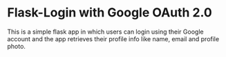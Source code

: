 # Flask-Login with Google OAuth 2.0 

This is a simple flask app in which users can login using their Google account and the app retrieves their profile info like name, email and profile photo. 
